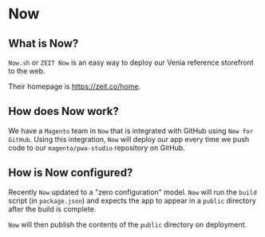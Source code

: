 # Now

## What is Now?

`Now.sh` or `ZEIT Now` is an easy way to deploy our Venia reference storefront to the web.

Their homepage is https://zeit.co/home.

## How does Now work?

We have a `Magento` team in `Now` that is integrated with GitHub using `Now for GitHub`.
Using this integration, `Now` will deploy our app every time we push code to our `magento/pwa-studio` repository on GitHub.

## How is Now configured?

Recently `Now` updated to a "zero configuration" model.
`Now` will run the `build` script (in `package.json`) and expects the app to appear in a `public` directory after the build is complete.

`Now` will then publish the contents of the `public` directory on deployment.


